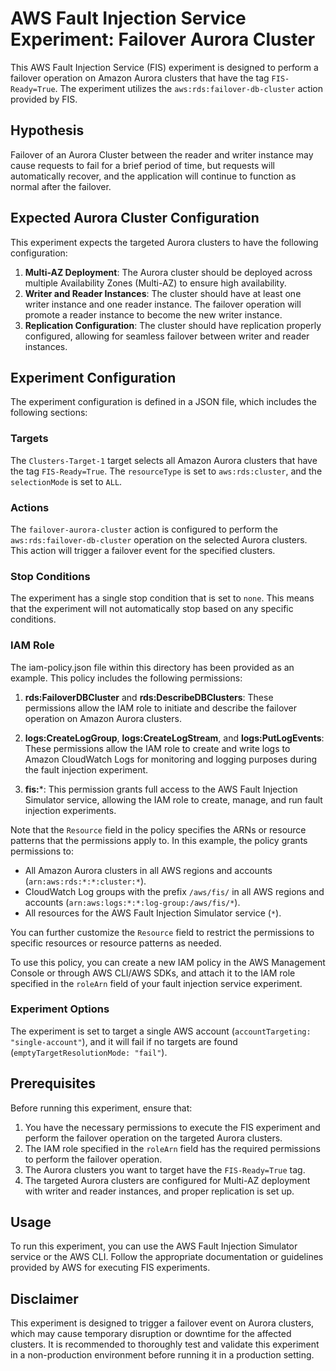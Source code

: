 # AWS Fault Injection Service Experiment: Failover Aurora Cluster

This AWS Fault Injection Service (FIS) experiment is designed to perform a failover operation on Amazon Aurora clusters that have the tag `FIS-Ready=True`. The experiment utilizes the `aws:rds:failover-db-cluster` action provided by FIS.

## Hypothesis

Failover of an Aurora Cluster between the reader and writer instance may cause requests to fail for a brief period of time, but requests will automatically recover, and the application will continue to function as normal after the failover.

## Expected Aurora Cluster Configuration

This experiment expects the targeted Aurora clusters to have the following configuration:

1. **Multi-AZ Deployment**: The Aurora cluster should be deployed across multiple Availability Zones (Multi-AZ) to ensure high availability.
2. **Writer and Reader Instances**: The cluster should have at least one writer instance and one reader instance. The failover operation will promote a reader instance to become the new writer instance.
3. **Replication Configuration**: The cluster should have replication properly configured, allowing for seamless failover between writer and reader instances.

## Experiment Configuration

The experiment configuration is defined in a JSON file, which includes the following sections:

### Targets

The `Clusters-Target-1` target selects all Amazon Aurora clusters that have the tag `FIS-Ready=True`. The `resourceType` is set to `aws:rds:cluster`, and the `selectionMode` is set to `ALL`.

### Actions

The `failover-aurora-cluster` action is configured to perform the `aws:rds:failover-db-cluster` operation on the selected Aurora clusters. This action will trigger a failover event for the specified clusters.

### Stop Conditions

The experiment has a single stop condition that is set to `none`. This means that the experiment will not automatically stop based on any specific conditions.

### IAM Role 

The iam-policy.json file within this directory has been provided as an example. This policy includes the following permissions:

1. **rds:FailoverDBCluster** and **rds:DescribeDBClusters**: These permissions allow the IAM role to initiate and describe the failover operation on Amazon Aurora clusters.

2. **logs:CreateLogGroup**, **logs:CreateLogStream**, and **logs:PutLogEvents**: These permissions allow the IAM role to create and write logs to Amazon CloudWatch Logs for monitoring and logging purposes during the fault injection experiment.

3. **fis:***: This permission grants full access to the AWS Fault Injection Simulator service, allowing the IAM role to create, manage, and run fault injection experiments.

Note that the `Resource` field in the policy specifies the ARNs or resource patterns that the permissions apply to. In this example, the policy grants permissions to:

- All Amazon Aurora clusters in all AWS regions and accounts (`arn:aws:rds:*:*:cluster:*`).
- CloudWatch Log groups with the prefix `/aws/fis/` in all AWS regions and accounts (`arn:aws:logs:*:*:log-group:/aws/fis/*`).
- All resources for the AWS Fault Injection Simulator service (`*`).

You can further customize the `Resource` field to restrict the permissions to specific resources or resource patterns as needed.

To use this policy, you can create a new IAM policy in the AWS Management Console or through AWS CLI/AWS SDKs, and attach it to the IAM role specified in the `roleArn` field of your fault injection service experiment.

### Experiment Options

The experiment is set to target a single AWS account (`accountTargeting: "single-account"`), and it will fail if no targets are found (`emptyTargetResolutionMode: "fail"`).

## Prerequisites

Before running this experiment, ensure that:

1. You have the necessary permissions to execute the FIS experiment and perform the failover operation on the targeted Aurora clusters.
2. The IAM role specified in the `roleArn` field has the required permissions to perform the failover operation.
3. The Aurora clusters you want to target have the `FIS-Ready=True` tag.
4. The targeted Aurora clusters are configured for Multi-AZ deployment with writer and reader instances, and proper replication is set up.

## Usage

To run this experiment, you can use the AWS Fault Injection Simulator service or the AWS CLI. Follow the appropriate documentation or guidelines provided by AWS for executing FIS experiments.

## Disclaimer

This experiment is designed to trigger a failover event on Aurora clusters, which may cause temporary disruption or downtime for the affected clusters. It is recommended to thoroughly test and validate this experiment in a non-production environment before running it in a production setting.